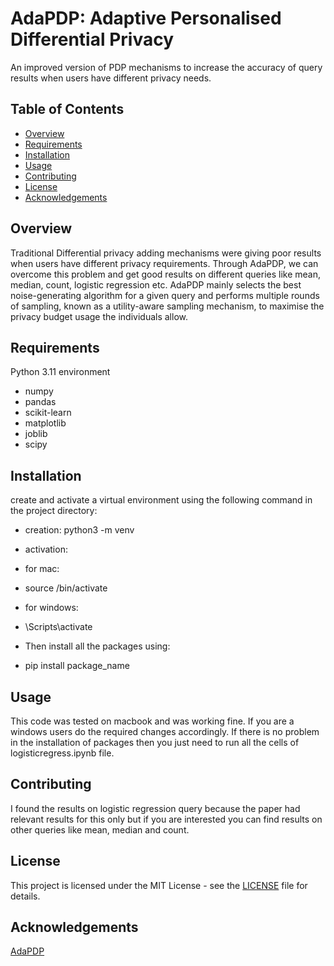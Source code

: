 # AdaPDP: Adaptive Personalised Differential Privacy

An improved version of PDP mechanisms to increase the accuracy of query results when users have different privacy needs.

## Table of Contents

- [Overview](#overview)
- [Requirements](#requirements)
- [Installation](#installation)
- [Usage](#usage)
- [Contributing](#contributing)
- [License](#license)
- [Acknowledgements](#Acknowledgements)

## Overview

Traditional Differential privacy adding mechanisms were giving poor results when users have different privacy requirements. Through AdaPDP, we can overcome this problem and get good results on different queries like mean, median, count, logistic regression etc. AdaPDP mainly selects the best noise-generating algorithm for a given query and performs multiple rounds of sampling, known as a utility-aware sampling mechanism, to maximise the privacy budget usage the individuals allow.

## Requirements

Python 3.11 environment

- numpy
- pandas
- scikit-learn
- matplotlib
- joblib
- scipy

## Installation

create and activate a virtual environment using the following command in the project directory:

- creation:
  python3 -m venv <env-name>
  
- activation:
- for mac:
- source <env-name>/bin/activate
- for windows:
- <env-name>\Scripts\activate

- Then install all the packages using:
- pip install package_name

## Usage

This code was tested on macbook and was working fine. If you are a windows users do the required changes accordingly. If there is no problem in the installation of packages then you just need to run all the cells of logisticregress.ipynb file.

## Contributing

I found the results on logistic regression query because the paper had relevant results for this only but if you are interested you can find results on other queries like mean, median and count. 

## License

This project is licensed under the MIT License - see the [LICENSE](LICENSE) file for details.

## Acknowledgements

[AdaPDP](https://ieeexplore.ieee.org/stamp/stamp.jsp?tp=&arnumber=9488825)
